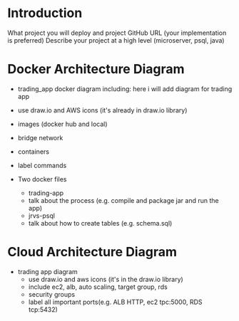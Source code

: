 # Introduction
What project you will deploy and project GitHub URL (your implementation is preferred)
Describe your project at a high level (microserver, psql, java)

# Docker Architecture Diagram
- trading_app docker diagram including:
 here i will add diagram for trading app
 - use draw.io and AWS icons (it's already in draw.io library)
 - images (docker hub and local)
 - bridge network
 - containers
 - label commands

- Two docker files
  - trading-app
   - talk about the process (e.g. compile and package jar and run the app)
  - jrvs-psql
   - talk about how to create tables (e.g. schema.sql)

# Cloud Architecture Diagram
- trading app diagram
  - use draw.io and aws icons (it's in the draw.io library)
  - include ec2, alb, auto scaling, target group, rds
  - security groups
  - label all important ports(e.g. ALB HTTP, ec2 tpc:5000, RDS tcp:5432)
